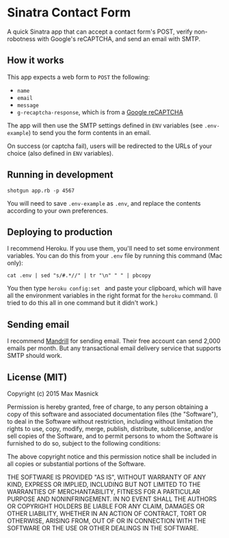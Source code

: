 # Sinatra Contact Form

A quick Sinatra app that can accept a contact form's POST, verify non-robotness with Google's reCAPTCHA, and send an email with SMTP.

## How it works

This app expects a web form to `POST` the following:

- `name`
- `email`
- `message`
- `g-recaptcha-response`, which is from a [Google reCAPTCHA](http://www.google.com/recaptcha/intro/index.html)

The app will then use the SMTP settings defined in `ENV` variables (see `.env-example`) to send you the form contents in an email.

On success (or captcha fail), users will be redirected to the URLs of your choice (also defined in `ENV` variables).

## Running in development

    shotgun app.rb -p 4567

You will need to save `.env-example` as `.env`, and replace the contents according to your own preferences.

## Deploying to production

I recommend Heroku. If you use them, you'll need to set some environment variables. You can do this from your `.env` file by running this command (Mac only):

    cat .env | sed "s/#.*//" | tr "\n" " " | pbcopy

You then type `heroku config:set ` and paste your clipboard, which will have all the environment variables in the right format for the `heroku` command. (I tried to do this all in one command but it didn't work.)

## Sending email

I recommend [Mandrill](http://mandrill.com) for sending email. Their free account can send 2,000 emails per month. But any transactional email delivery service that supports SMTP should work.

## License (MIT)

Copyright (c) 2015 Max Masnick

Permission is hereby granted, free of charge, to any person obtaining a copy
of this software and associated documentation files (the "Software"), to deal
in the Software without restriction, including without limitation the rights
to use, copy, modify, merge, publish, distribute, sublicense, and/or sell
copies of the Software, and to permit persons to whom the Software is
furnished to do so, subject to the following conditions:

The above copyright notice and this permission notice shall be included in
all copies or substantial portions of the Software.

THE SOFTWARE IS PROVIDED "AS IS", WITHOUT WARRANTY OF ANY KIND, EXPRESS OR
IMPLIED, INCLUDING BUT NOT LIMITED TO THE WARRANTIES OF MERCHANTABILITY,
FITNESS FOR A PARTICULAR PURPOSE AND NONINFRINGEMENT. IN NO EVENT SHALL THE
AUTHORS OR COPYRIGHT HOLDERS BE LIABLE FOR ANY CLAIM, DAMAGES OR OTHER
LIABILITY, WHETHER IN AN ACTION OF CONTRACT, TORT OR OTHERWISE, ARISING FROM,
OUT OF OR IN CONNECTION WITH THE SOFTWARE OR THE USE OR OTHER DEALINGS IN
THE SOFTWARE.
